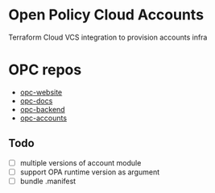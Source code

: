 # Open Policy Cloud Accounts
Terraform Cloud VCS integration to provision accounts infra

# OPC repos
* [opc-website](https://github.com/abbaspour/opc-website)
* [opc-docs](https://github.com/abbaspour/opc-docs)
* [opc-backend](https://github.com/abbaspour/opc-backend)
* [opc-accounts](https://github.com/abbaspour/opc-accounts)

## Todo
- [ ] multiple versions of account module
- [ ] support OPA runtime version as argument
- [ ] bundle .manifest
